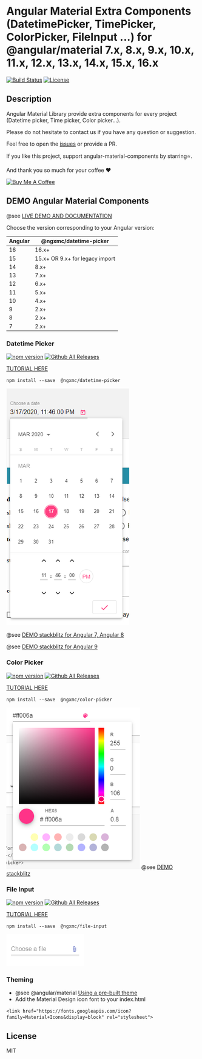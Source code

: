 # Angular Material Extra Components (DatetimePicker, TimePicker, ColorPicker, FileInput ...) for @angular/material 7.x, 8.x, 9.x, 10.x, 11.x, 12.x, 13.x, 14.x, 15.x, 16.x

[![Build Status](https://travis-ci.com/h2qutc/angular-material-components.svg?branch=master)](https://travis-ci.com/h2qutc/angular-material-components)
[![License](https://img.shields.io/npm/l/angular-material-components.svg)](https://www.npmjs.com/package/angular-material-components)

## Description

Angular Material Library provide extra components for every project (Datetime picker, Time picker,
Color picker...).

Please do not hesitate to contact us if you have any question or suggestion.

Feel free to open the [issues](https://github.com/h2qutc/angular-material-components/issues) or
provide a PR.

If you like this project, support angular-material-components by starring⭐.

And thank you so much for your coffee ❤️

<a href="https://www.buymeacoffee.com/h2qutc" target="_blank"><img src="https://cdn.buymeacoffee.com/buttons/v2/default-yellow.png" alt="Buy Me A Coffee" style="height: 60px !important;width: 217px !important;" ></a>

## DEMO Angular Material Components

@see [LIVE DEMO AND DOCUMENTATION](https://h2qutc.github.io/angular-material-components/)

Choose the version corresponding to your Angular version:

| Angular | @ngxmc/datetime-picker          |
| ------- | ------------------------------- |
| 16      | 16.x+                           |
| 15      | 15.x+ OR 9.x+ for legacy import |
| 14      | 8.x+                            |
| 13      | 7.x+                            |
| 12      | 6.x+                            |
| 11      | 5.x+                            |
| 10      | 4.x+                            |
| 9       | 2.x+                            |
| 8       | 2.x+                            |
| 7       | 2.x+                            |

### Datetime Picker

[![npm version](https://badge.fury.io/js/%40angular-material-components%2Fdatetime-picker.svg)](https://www.npmjs.com/package/@ngxmc/datetime-picker)
[![Github All Releases](https://img.shields.io/npm/dt/@ngxmc/datetime-picker.svg)]()

[TUTORIAL HERE](https://h2qutc.github.io/angular-material-components/)

```
npm install --save  @ngxmc/datetime-picker
```

![Alt Text](demo_datetime_picker.png)

@see
[DEMO stackblitz for Angular 7, Angular 8](https://stackblitz.com/edit/demo-ngx-mat-datetime-picker)

@see
[DEMO stackblitz for Angular 9](https://stackblitz.com/edit/demo-ngx-mat-datetime-picker-angular9)

### Color Picker

[![npm version](https://badge.fury.io/js/%40angular-material-components%2Fcolor-picker.svg)](https://www.npmjs.com/package/@ngxmc/color-picker)
[![Github All Releases](https://img.shields.io/npm/dt/@ngxmc/color-picker.svg)]()

[TUTORIAL HERE](https://h2qutc.github.io/angular-material-components/)

```
npm install --save  @ngxmc/color-picker
```

![Alt Text](demo_color_picker.png) @see
[DEMO stackblitz](https://stackblitz.com/edit/demo-ngx-mat-color-picker)

### File Input

[![npm version](https://badge.fury.io/js/%40angular-material-components%2Ffile-input.svg)](https://www.npmjs.com/package/@ngxmc/file-input)
[![Github All Releases](https://img.shields.io/npm/dt/@ngxmc/file-input.svg)]()

[TUTORIAL HERE](https://h2qutc.github.io/angular-material-components/)

```
npm install --save  @ngxmc/file-input
```

![Alt Text](demo_file_input.png)

### Theming

- @see @angular/material
  [Using a pre-built theme](https://material.angular.io/guide/theming#using-a-pre-built-theme)
- Add the Material Design icon font to your index.html

```
<link href="https://fonts.googleapis.com/icon?family=Material+Icons&display=block" rel="stylesheet">
```

## License

MIT
